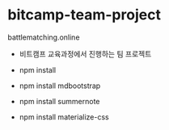 # bitcamp-team-project
battlematching.online

- 비트캠프 교육과정에서 진행하는 팀 프로젝트

- npm install
- npm install mdbootstrap
- npm install summernote
- npm install materialize-css
